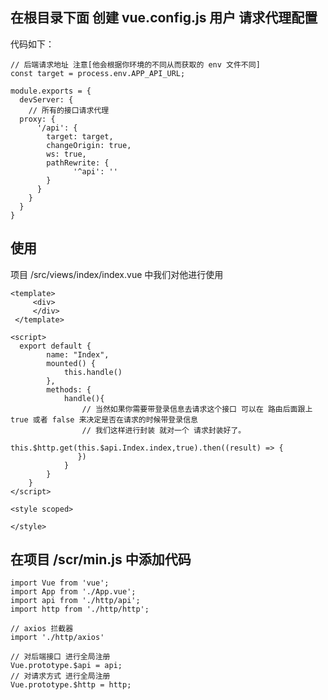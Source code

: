 <!--
 * @Author: xujian
 * @Date: 2020-03-03 11:04:31
 * @LastEditors: xujian
 * @LastEditTime: 2020-03-03 11:22:08
 * @Description: 在根目录下面 创建 vue.config.js 用户 请求代理配置
 * @FilePath: \http\readme.md
 -->
## 在根目录下面 创建 vue.config.js 用户 请求代理配置
代码如下：
```
// 后端请求地址 注意[他会根据你环境的不同从而获取的 env 文件不同]
const target = process.env.APP_API_URL;

module.exports = {
  devServer: {
    // 所有的接口请求代理
  proxy: {
      '/api': {
        target: target,
        changeOrigin: true,
        ws: true,
        pathRewrite: {
              '^api': ''
        }
      }
    }
  }
}
```
## 使用
项目 /src/views/index/index.vue 中我们对他进行使用

```
<template>
     <div>
     </div>
 </template>

<script>
  export default {
        name: "Index",
        mounted() {
            this.handle()
        },
        methods: {
            handle(){
                // 当然如果你需要带登录信息去请求这个接口 可以在 路由后面跟上 true 或者 false 来决定是否在请求的时候带登录信息
                // 我们这样进行封装 就对一个 请求封装好了。
               this.$http.get(this.$api.Index.index,true).then((result) => {
               })
            }
        }
    }
</script>

<style scoped>

</style>
```
## 在项目 /scr/min.js 中添加代码
```
import Vue from 'vue';
import App from './App.vue';
import api from './http/api';
import http from './http/http';

// axios 拦截器
import './http/axios'

// 对后端接口 进行全局注册
Vue.prototype.$api = api;
// 对请求方式 进行全局注册
Vue.prototype.$http = http;
```